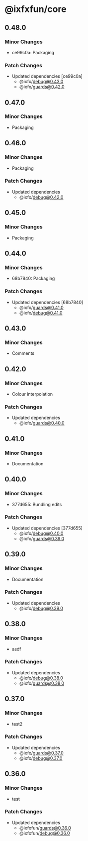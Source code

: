 # @ixfxfun/core

## 0.48.0

### Minor Changes

- ce99c0a: Packaging

### Patch Changes

- Updated dependencies [ce99c0a]
  - @ixfx/debug@0.43.0
  - @ixfx/guards@0.42.0

## 0.47.0

### Minor Changes

- Packaging

## 0.46.0

### Minor Changes

- Packaging

### Patch Changes

- Updated dependencies
  - @ixfx/debug@0.42.0

## 0.45.0

### Minor Changes

- Packaging

## 0.44.0

### Minor Changes

- 68b7840: Packaging

### Patch Changes

- Updated dependencies [68b7840]
  - @ixfx/guards@0.41.0
  - @ixfx/debug@0.41.0

## 0.43.0

### Minor Changes

- Comments

## 0.42.0

### Minor Changes

- Colour interpolation

### Patch Changes

- Updated dependencies
  - @ixfx/guards@0.40.0

## 0.41.0

### Minor Changes

- Documentation

## 0.40.0

### Minor Changes

- 377d655: Bundling edits

### Patch Changes

- Updated dependencies [377d655]
  - @ixfx/debug@0.40.0
  - @ixfx/guards@0.39.0

## 0.39.0

### Minor Changes

- Documentation

### Patch Changes

- Updated dependencies
  - @ixfx/debug@0.39.0

## 0.38.0

### Minor Changes

- asdf

### Patch Changes

- Updated dependencies
  - @ixfx/debug@0.38.0
  - @ixfx/guards@0.38.0

## 0.37.0

### Minor Changes

- test2

### Patch Changes

- Updated dependencies
  - @ixfx/guards@0.37.0
  - @ixfx/debug@0.37.0

## 0.36.0

### Minor Changes

- test

### Patch Changes

- Updated dependencies
  - @ixfxfun/guards@0.36.0
  - @ixfxfun/debug@0.36.0
